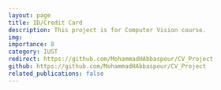 ```yaml
---
layout: page
title: ID/Credit Card
description: This project is for Computer Vision course.
img: 
importance: 8
category: IUST
redirect: https://github.com/MohammadHAbbaspour/CV_Project
github: https://github.com/MohammadHAbbaspour/CV_Project
related_publications: false
---
```

